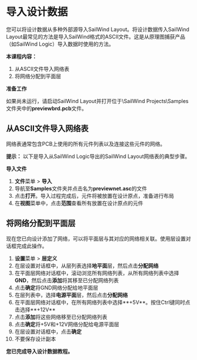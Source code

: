 # 导入设计数据

您可以将设计数据从多种外部源导入SailWind Layout。将设计数据传入SailWind Layout最常见的方法是导入SailWind格式的ASCII文件。这是从原理图捕获产品（如SailWind Logic）导入数据时使用的方法。

**本课程内容：**

1. 从ASCII文件导入网络表
2. 将网络分配到平面层

**准备工作**

如果尚未运行，请启动SailWind Layout并打开位于\SailWind Projects\Samples文件夹中的**previewbrd.pcb**文件。

## 从ASCII文件导入网络表

网络表通常包含PCB上使用的所有元件列表以及连接这些元件的网络。

**提示：** 以下是导入从SailWind Logic导出的SailWind Layout网络表的典型步骤。

**导入文件**

1. **文件**菜单 > **导入**
2. 导航至**Samples**文件夹并点击名为**previewnet.asc**的文件
3. 点击**打开**。导入过程完成后，元件将被放置在设计原点，准备进行布局
4. 在**视图**菜单中，点击**范围**查看所有放置在设计原点的元件

## 将网络分配到平面层

现在您已向设计添加了网络，可以将平面层与其对应的网络相关联。使用层设置对话框完成此操作。

1. **设置**菜单 > **层定义**
2. 在层设置对话框中，从层列表选择**地平面**层，然后点击**分配网络**
3. 在平面层网络对话框中，滚动浏览所有网络列表，从所有网络列表中选择**GND**，然后点击**添加**将其移至已分配网络列表
4. 点击**确定**将GND网络分配给地平面层
5. 在层列表中，选择**电源平面**层，然后点击**分配网络**
6. 在平面层网络对话框中，在所有网络列表中选择**+5V**。按住Ctrl键同时点击选择**+12V**
7. 点击**添加**将这些网络移至已分配网络列表
8. 点击**确定**将+5V和+12V网络分配给电源平面层
9. 在层设置对话框中，点击**确定**
10. 不要保存设计副本

**您已完成导入设计数据教程。**